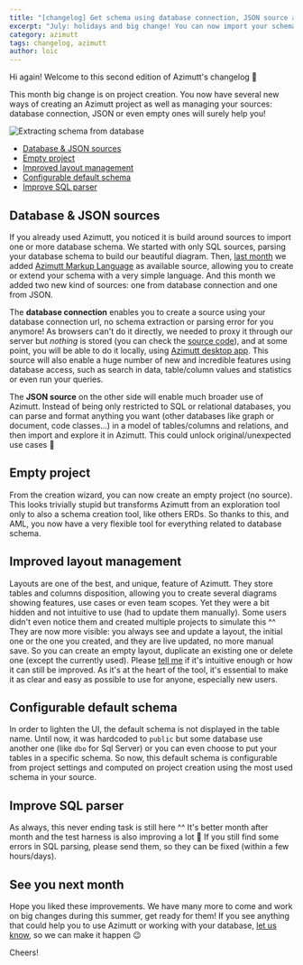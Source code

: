 ```yaml
---
title: "[changelog] Get schema using database connection, JSON source and more"
excerpt: "July: holidays and big change! You can now import your schema in Azimutt using a database connection, no need to export it yourself anymore. This is THE big change but not the only nice improvement, of the month."
category: azimutt
tags: changelog, azimutt
author: loic
---
```


Hi again! Welcome to this second edition of Azimutt's changelog 🎉

This month big change is on project creation. You now have several new ways of creating an Azimutt project as well as managing your sources: database connection, JSON or even empty ones will surely help you!

![Extracting schema from database]({{base_link}}/database-extract.jpeg)

- [Database & JSON sources](#database-json-sources)
- [Empty project](#empty-project)
- [Improved layout management](#improved-layout-management)
- [Configurable default schema](#configurable-default-schema)
- [Improve SQL parser](#improve-sql-parser)

## Database & JSON sources

If you already used Azimutt, you noticed it is build around sources to import one or more database schema. We started with only SQL sources, parsing your database schema to build our beautiful diagram. Then, [last month](./changelog-2022-06) we added [Azimutt Markup Language](./aml-a-language-to-define-your-database-schema) as available source, allowing you to create or extend your schema with a very simple language. And this month we added two new kind of sources: one from database connection and one from JSON.

The **database connection** enables you to create a source using your database connection url, no schema extraction or parsing error for you anymore! As browsers can't do it directly, we needed to proxy it through our server but *nothing* is stored (you can check the [source code](https://github.com/azimuttapp/server)), and at some point, you will be able to do it locally, using [Azimutt desktop app](https://github.com/azimuttapp/azimutt/issues/91). This source will also enable a huge number of new and incredible features using database access, such as search in data, table/column values and statistics or even run your queries. 

The **JSON source** on the other side will enable much broader use of Azimutt. Instead of being only restricted to SQL or relational databases, you can parse and format anything you want (other databases like graph or document, code classes...) in a model of tables/columns and relations, and then import and explore it in Azimutt. This could unlock original/unexpected use cases 🧙

## Empty project

From the creation wizard, you can now create an empty project (no source). This looks trivially stupid but transforms Azimutt from an exploration tool only to also a schema creation tool, like others ERDs. So thanks to this, and AML, you now have a very flexible tool for everything related to database schema.

## Improved layout management

Layouts are one of the best, and unique, feature of Azimutt. They store tables and columns disposition, allowing you to create several diagrams showing features, use cases or even team scopes. Yet they were a bit hidden and not intuitive to use (had to update them manually). Some users didn't even notice them and created multiple projects to simulate this ^^
They are now more visible: you always see and update a layout, the initial one or the one you created, and they are live updated, no more manual save. So you can create an empty layout, duplicate an existing one or delete one (except the currently used).
Please [tell me]({{azimutt_twitter}}) if it's intuitive enough or how it can still be improved. As it's at the heart of the tool, it's essential to make it as clear and easy as possible to use for anyone, especially new users.

## Configurable default schema

In order to lighten the UI, the default schema is not displayed in the table name. Until now, it was hardcoded to `public` but some database use another one (like `dbo` for Sql Server) or you can even choose to put your tables in a specific schema. So now, this default schema is configurable from project settings and computed on project creation using the most used schema in your source.

## Improve SQL parser

As always, this never ending task is still here ^^
It's better month after month and the test harness is also improving a lot 🚀
If you still find some errors in SQL parsing, please send them, so they can be fixed (within a few hours/days).

## See you next month

Hope you liked these improvements. We have many more to come and work on big changes during this summer, get ready for them!
If you see anything that could help you to use Azimutt or working with your database, [let us know]({{issues_link}}), so we can make it happen 😉

Cheers!
